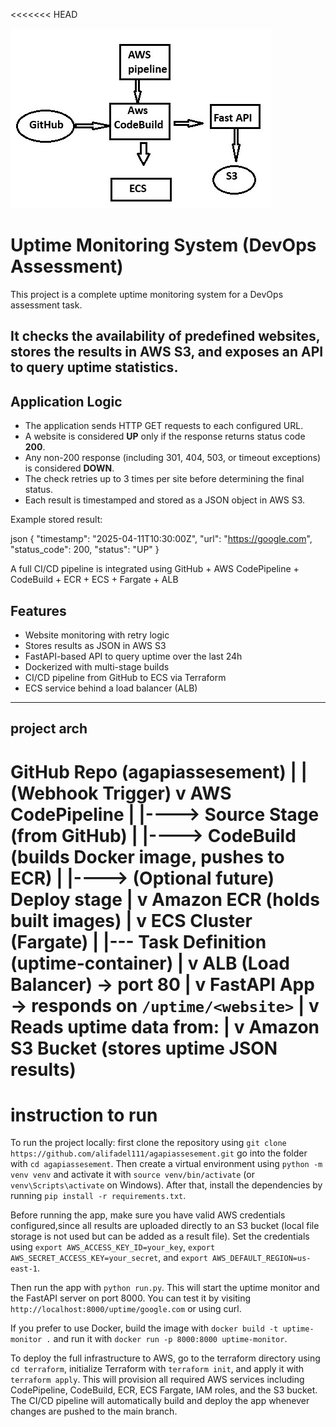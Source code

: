 <<<<<<< HEAD

![alt text](image.png)
# Uptime Monitoring System (DevOps Assessment)

This project is a complete uptime monitoring system  for a DevOps assessment task.  

It checks the availability of predefined websites, stores the results in AWS S3, and exposes an API to query uptime statistics.
---

## Application Logic

- The application sends HTTP GET requests to each configured URL.
- A website is considered **UP** only if the response returns status code **200**.
- Any non-200 response (including 301, 404, 503, or timeout exceptions) is considered **DOWN**.
- The check retries up to 3 times per site before determining the final status.
- Each result is timestamped and stored as a JSON object in AWS S3.

Example stored result:

json
{
  "timestamp": "2025-04-11T10:30:00Z",
  "url": "https://google.com",
  "status_code": 200,
  "status": "UP"
}


A full CI/CD pipeline is integrated using GitHub + AWS CodePipeline + CodeBuild + ECR + ECS + Fargate + ALB


## Features

- Website monitoring with retry logic
- Stores results as JSON in AWS S3
- FastAPI-based API to query uptime over the last 24h
- Dockerized with multi-stage builds
- CI/CD pipeline from GitHub to ECS via Terraform
- ECS service behind a load balancer (ALB)

---
## project arch

GitHub Repo (agapiassesement)
     |
     | (Webhook Trigger)
     v
AWS CodePipeline
     |
     |----> Source Stage (from GitHub)
     |
     |----> CodeBuild (builds Docker image, pushes to ECR)
     |
     |----> (Optional future) Deploy stage
     |
     v
Amazon ECR (holds built images)
     |
     v
ECS Cluster (Fargate)
     |
     |--- Task Definition (uptime-container)
     |
     v
ALB (Load Balancer) → port 80
     |
     v
FastAPI App → responds on `/uptime/<website>`
     |
     v
Reads uptime data from:
     |
     v
Amazon S3 Bucket (stores uptime JSON results)
=======
# instruction to run 
To run the project locally:
first clone the repository using `git clone https://github.com/alifadel111/agapiassesement.git` 
go into the folder with `cd agapiassesement`.
Then create a virtual environment using `python -m venv venv` and activate it with `source venv/bin/activate` (or `venv\Scripts\activate` on Windows).
After that, install the dependencies by running `pip install -r requirements.txt`.

Before running the app, make sure you have valid AWS credentials configured,since all results are uploaded directly to an S3 bucket (local file storage is not used but can be added as a result file). 
Set the credentials using `export AWS_ACCESS_KEY_ID=your_key`, `export AWS_SECRET_ACCESS_KEY=your_secret`,
 and `export AWS_DEFAULT_REGION=us-east-1`.

Then run the app with `python run.py`.
 This will start the uptime monitor and the FastAPI server on port 8000. You can test it by visiting `http://localhost:8000/uptime/google.com` or using curl.

If you prefer to use Docker, build the image with `docker build -t uptime-monitor .` and run it with `docker run -p 8000:8000 uptime-monitor`.

To deploy the full infrastructure to AWS,
go to the terraform directory using `cd terraform`,
initialize Terraform with `terraform init`,
and apply it with `terraform apply`.
This will provision all required AWS services including CodePipeline, CodeBuild, ECR, ECS Fargate, IAM roles, and the S3 bucket. The CI/CD pipeline will automatically build and deploy the app whenever changes are pushed to the main branch.
